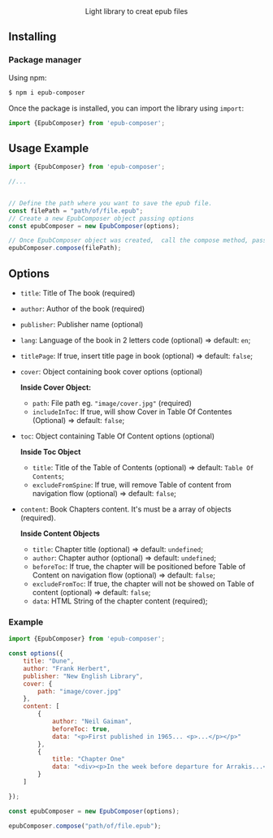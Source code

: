 <h1 align="center">
    <img href="https://gateway.pinata.cloud/ipfs/QmPa8v4dioWRKRssuB6afS7GEM29MV84m98jx5fhQSEJZj" />
</h1>
<p align="center">Light library to creat epub files</p>

## Installing

### Package manager

Using npm:

```bash
$ npm i epub-composer
```

Once the package is installed, you can import the library using `import`:

```js
import {EpubComposer} from 'epub-composer';
```

## Usage Example
```js
import {EpubComposer} from 'epub-composer';

//...


// Define the path where you want to save the epub file.
const filePath = "path/of/file.epub";
// Create a new EpubComposer object passing options
const epubComposer = new EpubComposer(options);

// Once EpubComposer object was created,  call the compose method, passing filePath to genarate file.epub;
epubComposer.compose(filePath);
```

## Options

- `title`: Title  of The book (required)
- `author`: Author of the book (required)
- `publisher`: Publisher name (optional)
- `lang`: Language of the book in 2 letters code (optional) => default: `en`; 
- `titlePage`: If true, insert  title page in book (optional) => default: `false`; 
- `cover`: Object containing book cover options (optional)

    **Inside Cover Object:**
    - `path`: File path eg. `"image/cover.jpg"` (required)
    - `includeInToc`: If true, will show Cover in Table Of Contentes (Optional) => default: `false`;

- `toc`: Object containing Table Of Content options (optional)

    **Inside Toc Object**
    - `title`: Title of the Table of Contents (optional) => default: `Table Of Contents`;
    - `excludeFromSpine`: If true, will remove Table of content from navigation flow (optional) => default: `false`;
- `content`: Book Chapters content. It's must be a array of objects (required).

    **Inside Content Objects**
    - `title`: Chapter title (optional) => default: `undefined`;
    - `author`: Chapter author (optional) => default: `undefined`;
    - `beforeToc`: If true, the chapter will be positioned before Table of Content on navigation flow (optional) => default: `false`;  
    - `excludeFromToc`: If true, the chapter will not be showed on Table of content (optional) => default: `false`;
    - `data`: HTML String of the chapter content (required);
### Example
```js
import {EpubComposer} from 'epub-composer';

const options({
    title: "Dune",
    author: "Frank Herbert",
    publisher: "New English Library",
    cover: {
        path: "image/cover.jpg"
    },
    content: [
        {
            author: "Neil Gaiman",
            beforeToc: true,
            data: "<p>First published in 1965... <p>...</p></p>"
        },
        {
            title: "Chapter One"
            data: "<div><p>In the week before departure for Arrakis...</p> <p>...</p></div>"
        }
    ]

});

const epubComposer = new EpubComposer(options);

epubComposer.compose("path/of/file.epub");
```



